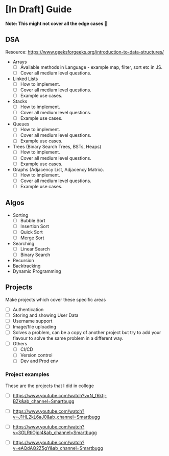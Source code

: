 # [In Draft] Guide
**Note: This might not cover all the edge cases 🙏** 

## DSA
Resource: https://www.geeksforgeeks.org/introduction-to-data-structures/
- Arrays
    - [ ] Available methods in Language - example map, filter, sort etc in JS.
    - [ ] Cover all medium level questions.
- Linked Lists
    - [ ] How to implement.
    - [ ] Cover all medium level questions.
    - [ ] Example use cases.
- Stacks
    - [ ] How to implement.
    - [ ] Cover all medium level questions.
    - [ ] Example use cases.
- Queues
  - [ ] How to implement.
  - [ ] Cover all medium level questions.
  - [ ] Example use cases.
- Trees (Binary Search Trees, BSTs, Heaps)
  - [ ] How to implement.
  - [ ] Cover all medium level questions.
  - [ ] Example use cases.
- Graphs (Adjacency List, Adjacency Matrix).
  - [ ] How to implement.
  - [ ] Cover all medium level questions.
  - [ ] Example use cases.
 
## Algos
- Sorting
  - [ ] Bubble Sort
  - [ ] Insertion Sort
  - [ ] Quick Sort
  - [ ] Merge Sort
- Searching
  - [ ] Linear Search
  - [ ] Binary Search
- Recursion
- Backtracking
- Dynamic Programming

## Projects
Make projects which cover these specific areas
- [ ] Authentication
- [ ] Storing and showing User Data
- [ ] Username support
- [ ] Image/file uploading
- [ ] Solves a problem, can be a copy of another project but try to add your flavour to solve the same problem in a different way.
- [ ] Others
    - [ ] CI/CD
    - [ ] Version control
    - [ ] Dev and Prod env
### Project examples
These are the projects that I did in college
- [ ] https://www.youtube.com/watch?v=N_f6ktj-BZk&ab_channel=Smartbugg
- [ ] https://www.youtube.com/watch?v=J1HL2kL6aJ0&ab_channel=Smartbugg
- [ ] https://www.youtube.com/watch?v=3GLRtiOjpI4&ab_channel=Smartbugg
- [ ] https://www.youtube.com/watch?v=eAQdAQ2Z5gY&ab_channel=Smartbugg

